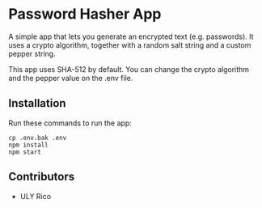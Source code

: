 # Password Hasher App

A simple app that lets you generate an encrypted text (e.g. passwords). It uses a crypto algorithm,
together with a random salt string and a custom pepper string.

This app uses SHA-512 by default. You can change the crypto algorithm and the pepper value on the .env file.

## Installation
Run these commands to run the app:
```
cp .env.bak .env
npm install
npm start
```

## Contributors
* ULY Rico


